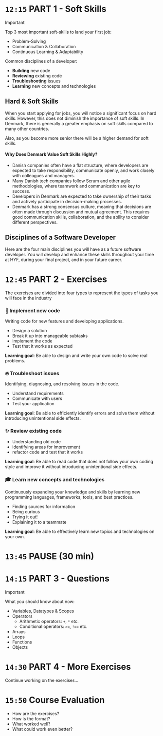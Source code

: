 

<!-- ------------------------------ PART 1 ----------------------------------- -->

# `12:15` PART 1 - Soft Skills

> [!IMPORTANT]
> Top 3 most important soft-skills to land your first job:
> * Problem-Solving
> * Communication & Collaboration
> * Continuous Learning & Adaptability
>
> Common disciplines of a developer:
> * **Building** new code
> * **Reviewing** existing code
> * **Troubleshooting** issues
> * **Learning** new concepts and technologies


## Hard & Soft Skills
When you start applying for jobs, you will notice a significant focus on hard skills. However, this does not diminish the importance of soft skills. In Denmark, there is generally a greater emphasis on soft skills compared to many other countries. 

Also, as you become more senior there will be a higher demand for soft skills.   

#### Why Does Denmark Value Soft Skills Highly?
* Danish companies often have a flat structure, where developers are expected to take responsibility, communicate openly, and work closely with colleagues and managers.
* Many Danish tech companies follow Scrum and other agile methodologies, where teamwork and communication are key to success.
* Developers in Denmark are expected to take ownership of their tasks and actively participate in decision-making processes.
* Denmark has a strong consensus culture, meaning that decisions are often made through discussion and mutual agreement. This requires good communication skills, collaboration, and the ability to consider different perspectives.

## Disciplines of a Software Developer
Here are the four main disciplines you will have as a future software developer. You will develop and enhance these skills throughout your time at HYF, during your final project, and in your future career.



<!-- ------------------------------ PART 2 ----------------------------------- -->

# `12:45` PART 2 - Exercises

The exercises are divided into four types to represent the types of tasks you will face in the industry

### 🧱 Implement new code
Writing code for new features and developing applications.
* Design a solution
* Break it up into manageable subtasks
* Implement the code
* Test that it works as expected

**Learning goal**: Be able to design and write your own code to solve real problems.

### 🔥 Troubleshoot issues
Identifying, diagnosing, and resolving issues in the code.
* Understand requirements
* Communicate with users
* Test your application

**Learning goal**: Be able to efficiently identify errors and solve them without introducing unintentional side effects. 

### ✨ Review existing code 
 * Understanding old code
 * identifying areas for improvement
 * refactor code and test that it works

**Learning goal**: Be able to read code that does not follow your own coding style and improve it without introducing unintentional side effects.

### 🎓 Learn new concepts and technologies
Continuously expanding your knowledge and skills by learning new programming languages, frameworks, tools, and best practices.
* Finding sources for information
* Being curious
* Trying it out!
* Explaining it to a teammate

 **Learning goal**: Be able to effectively learn new topics and technologies on your own.




<!-- ------------------------------ PAUSE ----------------------------------- -->

# `13:45` PAUSE (30 min)

<!-- ------------------------------ PART 3 ----------------------------------- -->



# `14:15` PART 3 - Questions

> [!IMPORTANT]
> What you should know about now:
> * Variables, Datatypes & Scopes
> * Operators
>   * Arithmetic operators:  `+`, `*` etc.
>   * Conditional operators: `>=`, `!==` etc.
> * Arrays
> * Loops
> * Functions
> * Objects


<!-- ------------------------------ PART 4 ----------------------------------- -->

# `14:30` PART 4 - More Exercises

Continue working on the exercises...


# `15:50` Course Evaluation
* How are the exercises?
* How is the format?
* What worked well?
* What could work even better?